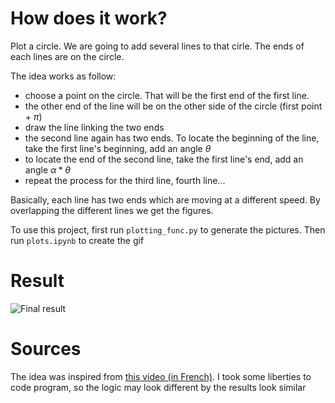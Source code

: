 # How does it work?  
Plot a circle. We are going to add several lines to that cirle. 
The ends of each lines are on the circle. 

The idea works as follow: 
- choose a point on the circle. That will be the first end of the first line. 
- the other end of the line will be on the other side of the circle (first point + $\pi$)
- draw the line linking the two ends 
- the second line again has two ends. To locate the beginning of the line, take the first line's beginning, add an angle $\theta$
- to locate the end of the second line, take the first line's end, add an angle $\alpha * \theta$
- repeat the process for the third line, fourth line... 

Basically, each line has two ends which are moving at a different speed. By overlapping the different lines we get 
the figures.

To use this project, first run `plotting_func.py` to generate the pictures. 
Then run `plots.ipynb` to create the gif 

# Result
![Final result](optimized_curves.gif)

# Sources
The idea was inspired from [this video (in French)](https://www.youtube.com/watch?v=-X49VQgi86E). 
I took some liberties to code program, so the logic may look different by the results look similar